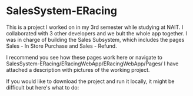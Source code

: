 # SalesSystem-ERacing

This is a project I worked on in my 3rd semester while studying at NAIT. I collaborated with 3 other developers and we bult the whole app together. 
I was in charge of building the Sales Subsystem, which includes the pages Sales - In Store Purchase and Sales - Refund.

I recommend you see how these pages work here or navigate to SalesSystem-ERacing/ERacingWebApp/ERacingWebApp/Pages/
I have attached a description with pictures of the working project.

If you would like to download the project and run it locally, it might be difficult but here's what to do:
